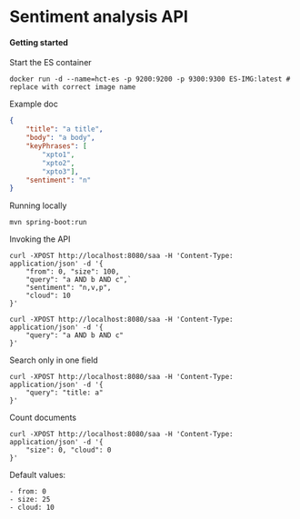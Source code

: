 # Sentiment analysis API

#### Getting started

Start the ES container

```
docker run -d --name=hct-es -p 9200:9200 -p 9300:9300 ES-IMG:latest # replace with correct image name
```

Example doc

```json
{
    "title": "a title",
    "body": "a body",
    "keyPhrases": [
        "xpto1",
        "xpto2",
        "xpto3"],
    "sentiment": "n"
}
```

Running locally

```
mvn spring-boot:run
```

Invoking the API

```
curl -XPOST http://localhost:8080/saa -H 'Content-Type: application/json' -d '{
    "from": 0, "size": 100,
    "query": "a AND b AND c",`
    "sentiment": "n,v,p",
    "cloud": 10
}'
```

```
curl -XPOST http://localhost:8080/saa -H 'Content-Type: application/json' -d '{
    "query": "a AND b AND c"
}'
```

Search only in one field

```
curl -XPOST http://localhost:8080/saa -H 'Content-Type: application/json' -d '{
    "query": "title: a"
}'
```

Count documents

```
curl -XPOST http://localhost:8080/saa -H 'Content-Type: application/json' -d '{
    "size": 0, "cloud": 0
}'
```

Default values:

```
- from: 0
- size: 25
- cloud: 10
```
